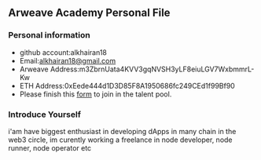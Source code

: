 ## Arweave Academy Personal File

### Personal information

- github account:alkhairan18 
- Email:alkhairan18@gmail.com 
- Arweave Address:m3ZbrnUata4KVV3gqNVSH3yLF8eiuLGV7WxbmmrL-Kw 
- ETH Address:0xEede444d1D3D85F8A1950686fc249CEd1f99Bf90 
- Please finish this [form](https://docs.google.com/forms/d/e/1FAIpQLSfWA5fIIcBgmRppm3jNz5vmf9Mai_QMVil-2pO4r7YKn_Zhtw/viewform?usp=sf_link) to join in the talent pool.

### Introduce Yourself
 i'am have biggest enthusiast in developing dApps in many chain in the web3 circle, im curently working a freelance in node developer, node runner, node operator etc
